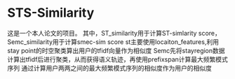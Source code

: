 # STS-Similarity


这是一个本人论文的项目。
其中，ST_similarity用于计算ST-simlarity score，Semc_similarity用于计算smec-sim score
st主要使用locaiton_features,利用stay point的时空聚类算出用户的tfidf向量作为相似度
Semc先将stayregion数据计算出tfidf后进行聚类，从而获得语义轨迹，再使用prefixspan计算最大频繁模式序列
通过计算用户两两之间的最大频繁模式序列的相似度作为用户的相似度